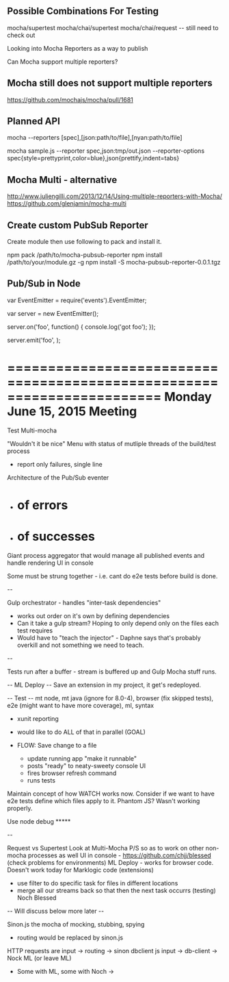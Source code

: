 Possible Combinations For Testing
----------------------------------
mocha/supertest
mocha/chai/supertest
mocha/chai/request -- still need to check out


Looking into Mocha Reporters as a way to publish


Can Mocha support multiple reporters?

Mocha still does not support multiple reporters
------------------------------------------------
https://github.com/mochajs/mocha/pull/1681


Planned API
----------------------
mocha --reporters [spec],[json:path/to/file],[nyan:path/to/file]

mocha sample.js --reporter spec,json:tmp/out.json --reporter-options spec{style=prettyprint,color=blue},json{prettify,indent=tabs}




Mocha Multi - alternative
--------------------------
http://www.juliengilli.com/2013/12/14/Using-multiple-reporters-with-Mocha/
https://github.com/glenjamin/mocha-multi



Create custom PubSub Reporter
--------------------------
Create module then use following to pack and install it.

npm pack /path/to/mocha-pubsub-reporter
npm install /path/to/your/module.gz -g
npm install -S mocha-pubsub-reporter-0.0.1.tgz



Pub/Sub in Node
----------------
var EventEmitter = require('events').EventEmitter;

var server = new EventEmitter();

server.on('foo', function() {
  console.log('got foo');
});

server.emit('foo', <optional variables>);

=======================================================================
Monday June 15, 2015 Meeting
=======================================================================

Test Multi-mocha

"Wouldn't it be nice"
Menu with status of mutliple threads of the build/test process
  - report only failures, single line

Architecture of the Pub/Sub eventer
  - # of errors
  - # of successes

Giant process aggregator that would manage all published events and handle rendering UI in console

Some must be strung together - i.e. cant do e2e tests before build is done.

--

Gulp orchestrator - handles "inter-task dependencies"
  - works out order on it's own by defining dependencies
  - Can it take a gulp stream?  Hoping to only depend only on the files each test requires
  - Would have to "teach the injector" - Daphne says that's probably overkill and not something we need to teach.

--

Tests run after a buffer - stream is buffered up and Gulp Mocha stuff runs.

-- ML Deploy --   Save an extension in my project, it get's redeployed.

-- Test -- mt node, mt java (ignore for 8.0-4), browser (fix skipped tests), e2e (might want to have more coverage), ml, syntax
  - xunit reporting
  - would like to do ALL of that in parallel (GOAL)

  - FLOW: Save change to a file
    - update running app "make it runnable"
    - posts "ready" to neaty-sweety console UI
    - fires browser refresh command
    - runs tests

Maintain concept of how WATCH works now.
Consider if we want to have e2e tests define which files apply to it.
Phantom JS?  Wasn't working properly.


Use node debug *****

--

Request vs Supertest
Look at Multi-Mocha
P/S so as to work on other non-mocha processes as well
UI in console - https://github.com/chjj/blessed (check problems for environments)
ML Deploy - works for browser code.  Doesn't work today for Marklogic code (extensions)
  - use filter to do specific task for files in different locations
  - merge all our streams back so that then the next task occurrs (testing)
Noch
Blessed

-- Will discuss below more later --

Sinon.js the mocha of mocking, stubbing, spying
  - routing would be replaced by sinon.js

  HTTP requests are input -> routing -> sinon dbclient
  js input -> db-client -> Nock ML (or leave ML)

- Some with ML, some with Noch
  ->


